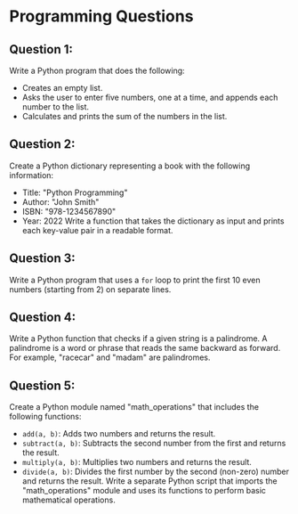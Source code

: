 # Programming Questions

## Question 1:
Write a Python program that does the following:
- Creates an empty list.
- Asks the user to enter five numbers, one at a time, and appends each number to the list.
- Calculates and prints the sum of the numbers in the list.

## Question 2:
Create a Python dictionary representing a book with the following information:
- Title: "Python Programming"
- Author: "John Smith"
- ISBN: "978-1234567890"
- Year: 2022
Write a function that takes the dictionary as input and prints each key-value pair in a readable format.

## Question 3:
Write a Python program that uses a `for` loop to print the first 10 even numbers (starting from 2) on separate lines.

## Question 4:
Write a Python function that checks if a given string is a palindrome. A palindrome is a word or phrase that reads the same backward as forward. For example, "racecar" and "madam" are palindromes.

## Question 5:
Create a Python module named "math_operations" that includes the following functions:
- `add(a, b)`: Adds two numbers and returns the result.
- `subtract(a, b)`: Subtracts the second number from the first and returns the result.
- `multiply(a, b)`: Multiplies two numbers and returns the result.
- `divide(a, b)`: Divides the first number by the second (non-zero) number and returns the result.
Write a separate Python script that imports the "math_operations" module and uses its functions to perform basic mathematical operations.
   